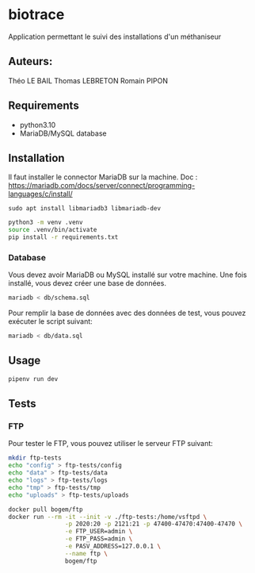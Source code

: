 # biotrace
Application permettant le suivi des installations d'un méthaniseur

## Auteurs:
Théo LE BAIL
Thomas LEBRETON
Romain PIPON

## Requirements

- python3.10
- MariaDB/MySQL database

## Installation

Il faut installer le connector MariaDB sur la machine. 
Doc : https://mariadb.com/docs/server/connect/programming-languages/c/install/

`sudo apt install libmariadb3 libmariadb-dev`

```bash
python3 -m venv .venv
source .venv/bin/activate
pip install -r requirements.txt
```

### Database

Vous devez avoir MariaDB ou MySQL installé sur votre machine.
Une fois installé, vous devez créer une base de données.

```bash
mariadb < db/schema.sql
```

Pour remplir la base de données avec des données de test, vous pouvez exécuter le script suivant:

```bash
mariadb < db/data.sql
```


## Usage

```bash
pipenv run dev
```

## Tests

### FTP

Pour tester le FTP, vous pouvez utiliser le serveur FTP suivant:

```bash
mkdir ftp-tests
echo "config" > ftp-tests/config
echo "data" > ftp-tests/data
echo "logs" > ftp-tests/logs
echo "tmp" > ftp-tests/tmp
echo "uploads" > ftp-tests/uploads
```


```bash
docker pull bogem/ftp
docker run --rm -it --init -v ./ftp-tests:/home/vsftpd \
				-p 2020:20 -p 2121:21 -p 47400-47470:47400-47470 \
				-e FTP_USER=admin \
				-e FTP_PASS=admin \
				-e PASV_ADDRESS=127.0.0.1 \
				--name ftp \ 
				bogem/ftp
```